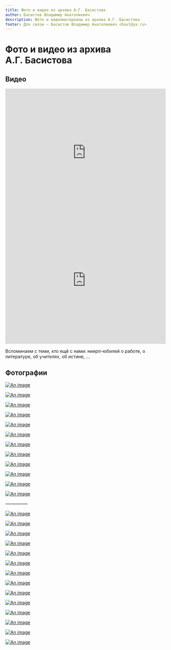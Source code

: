 ```yaml
---
title: Фото и видео из архива А.Г. Басистова
author: Басистов Владимир Анатолиевич
description: Фото и видеоматериалы из архива А.Г. Басистова
footer: Для связи — Басистов Владимир Анатолиевич <bavl@ya.ru>
---
```


# Фото и видео из архива А.Г. Басистова

## Видео

<iframe width="100%" height="400" src="https://www.youtube.com/embed/7hYdJbxZ6FI" frameborder="0" allow="accelerometer; autoplay; encrypted-media; gyroscope; picture-in-picture" allowfullscreen></iframe>




<iframe width="100%" height="400" src="https://www.youtube.com/embed/uHmCbkDJxek" frameborder="0" allow="accelerometer; autoplay; encrypted-media; gyroscope; picture-in-picture" allowfullscreen></iframe>

Вспоминаем с теми, кто ещё с нами: ниирп-юбилей о работе, о литературе, об учителях, об истине, ...


## Фотографии

[![An image](./20200624_17_30_26_small.jpg)](/photo/20200624_17_30_26_original.jpg)

[![An image](./20200624_17_22_53_small.jpg)](/photo/20200624_17_22_53_original.jpg)

[![An image](./20200624_17_26_11_small.jpg)](/photo/20200624_17_26_11_original.jpg)

[![An image](./20200624_17_25_34_small.jpg)](/photo/20200624_17_25_34_original.jpg)

[![An image](./20200624_17_24_55_small.jpg)](/photo/20200624_17_24_55_original.jpg)

[![An image](./20200624_17_34_11_small.jpg)](/photo/20200624_17_34_11_original.jpg)

[![An image](./20200624_17_33_19_small.jpg)](/photo/20200624_17_33_19_original.jpg)

[![An image](./20200624_17_23_25_small.jpg)](/photo/20200624_17_23_25_original.jpg)

[![An image](./20200624_17_38_33_small.jpg)](/photo/20200624_17_38_33_original.jpg)

[![An image](./20200624_17_39_25_small.jpg)](/photo/20200624_17_39_25_original.jpg)

[![An image](./20200624_17_35_43_small.jpg)](/photo/20200624_17_35_43_original.jpg)

[![An image](./20200624_17_36_49_small.jpg)](/photo/20200624_17_36_49_original.jpg)



—————




[![An image](./20200704_18_21_44_small.jpg)](/photo/20200704_18_21_44_original.jpg)

[![An image](./20200704_18_21_24_small.jpg)](/photo/20200704_18_21_24_original.jpg)

[![An image](./20200704_18_20_35_small.jpg)](/photo/20200704_18_20_35_original.jpg)

[![An image](./20200704_18_20_19_small.jpg)](/photo/20200704_18_20_19_original.jpg)

[![An image](./20200704_18_19_59_small.jpg)](/photo/20200704_18_19_59_original.jpg)

[![An image](./20200704_18_19_28_small.jpg)](/photo/20200704_18_19_28_original.jpg)

[![An image](./20200704_18_19_05_small.jpg)](/photo/20200704_18_19_05_original.jpg)

[![An image](./20200704_18_18_33_small.jpg)](/photo/20200704_18_18_33_original.jpg)

[![An image](./20200704_18_18_09_small.jpg)](/photo/20200704_18_18_09_original.jpg)

[![An image](./20200704_18_17_25_small.jpg)](/photo/20200704_18_17_25_original.jpg)

[![An image](./20200704_18_17_00_small.jpg)](/photo/20200704_18_17_00_original.jpg)

[![An image](./20200704_18_16_17_small.jpg)](/photo/20200704_18_16_17_original.jpg)

[![An image](./20200704_18_15_26_small.jpg)](/photo/20200704_18_15_26_original.jpg)

[![An image](./20200704_18_15_02_small.jpg)](/photo/20200704_18_15_02_original.jpg)






